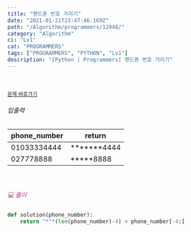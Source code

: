 ```yaml
---
title: "핸드폰 번호 가리기"
date: "2021-01-21T23:47:46.169Z"
path: "/Algorithm/programmers/12948/"
category: "Algorithm"
ci: "Lv1"
cat: "PROGRAMMERS"
tags: ["PROGRAMMERS", "PYTHON", "Lv1"]
description: "[Python | Programmers] 핸드폰 번호 가리기"
---
```


<br />

<a href="https://programmers.co.kr/learn/courses/30/lessons/12948"><small>문제 바로가기</small></a>

###### 입출력

| phone_number | return      |
| ------------ | ----------- |
| 01033334444  | *******4444 |
| 027778888    | *****8888   |

<br />

##### <h5 style="color:#C587AE;">💻 풀이</h5>

```python
def solution(phone_number):
    return "*"*(len(phone_number)-4) + phone_number[-4:]
```



<br />

